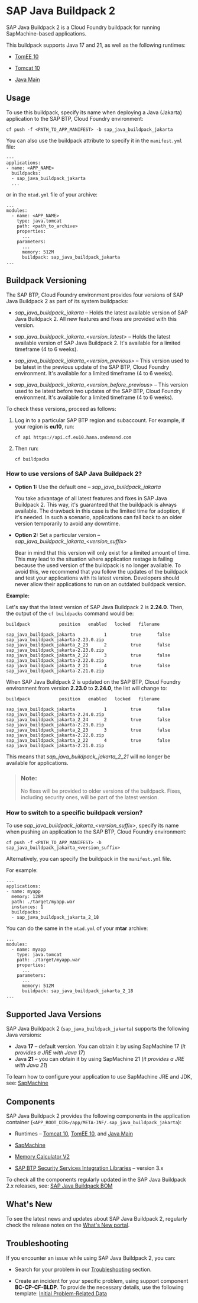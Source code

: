 <!-- loio1cf206b5ef7043b282ba87380fcfbfc1 -->

# SAP Java Buildpack 2

SAP Java Buildpack 2 is a Cloud Foundry buildpack for running SapMachine-based applications.

This buildpack supports Java 17 and 21, as well as the following runtimes:

-   [TomEE 10](tomee-10-66e808e.md)

-   [Tomcat 10](tomcat-10-97d0e34.md)

-   [Java Main](java-main-8a1786a.md)




<a name="loio1cf206b5ef7043b282ba87380fcfbfc1__section_xxx_4w3_t2b"/>

## Usage

To use this buildpack, specify its name when deploying a Java \(Jakarta\) application to the SAP BTP, Cloud Foundry environment:

```
cf push -f <PATH_TO_APP_MANIFEST> -b sap_java_buildpack_jakarta
```

You can also use the buildpack attribute to specify it in the `manifest.yml` file:

```
---
applications:
- name: <APP_NAME>
  buildpacks:
  - sap_java_buildpack_jakarta
  ...
```

or in the `mtad.yml` file of your archive:

```
...
modules:
  - name: <APP_NAME>
    type: java.tomcat
    path: <path_to_archive>
    properties:
      ...
    parameters:
      ...
      memory: 512M
      buildpack: sap_java_buildpack_jakarta
...
```



<a name="loio1cf206b5ef7043b282ba87380fcfbfc1__section_czc_1hd_kgb"/>

## Buildpack Versioning

The SAP BTP, Cloud Foundry environment provides four versions of SAP Java Buildpack 2 as part of its system buildpacks:

-   *sap\_java\_buildpack\_jakarta* – Holds the latest available version of SAP Java Buildpack 2. All new features and fixes are provided with this version.

-   *sap\_java\_buildpack\_jakarta\_<version\_latest\>* – Holds the latest available version of SAP Java Buildpack 2. It's available for a limited timeframe \(4 to 6 weeks\).

-   *sap\_java\_buildpack\_jakarta\_<version\_previous\>* – This version used to be latest in the previous update of the SAP BTP, Cloud Foundry environment. It's available for a limited timeframe \(4 to 6 weeks\).

-   *sap\_java\_buildpack\_jakarta\_<version\_before\_previous\>* – This version used to be latest before two updates of the SAP BTP, Cloud Foundry environment. It's available for a limited timeframe \(4 to 6 weeks\).


To check these versions, proceed as follows:

1.  Log in to a particular SAP BTP region and subaccount. For example, if your region is **eu10**, run:

    ```
    cf api https://api.cf.eu10.hana.ondemand.com
    ```

2.  Then run:

    ```
    cf buildpacks
    ```




### How to use versions of SAP Java Buildpack 2?

-   **Option 1:** Use the default one – *sap\_java\_buildpack\_jakarta* 

    You take advantage of all latest features and fixes in SAP Java Buildpack 2. This way, it's guaranteed that the buildpack is always available. The drawback in this case is the limited time for adoption, if it's needed. In such a scenario, applications can fall back to an older version temporarily to avoid any downtime.

-   **Option 2:** Set a particular version – *sap\_java\_buildpack\_jakarta\_<version\_suffix\>*

    Bear in mind that this version will only exist for a limited amount of time. This may lead to the situation where application restage is failing because the used version of the buildpack is no longer available. To avoid this, we recommend that you follow the updates of the buildpack and test your applications with its latest version. Developers should never allow their applications to run on an outdated buildpack version.


**Example:**

Let's say that the latest version of SAP Java Buildpack 2 is **2.24.0**. Then, the output of the `cf buildpacks` command would be:

```
buildpack           position   enabled   locked   filename

sap_java_buildpack_jakarta           1         true      false    sap_java_buildpack_jakarta-2.23.0.zip
sap_java_buildpack_jakarta_2_23      2         true      false    sap_java_buildpack_jakarta-2.23.0.zip
sap_java_buildpack_jakarta_2_22      3         true      false    sap_java_buildpack_jakarta-2.22.0.zip
sap_java_buildpack_jakarta_2_21      4         true      false    sap_java_buildpack_jakarta-2.21.0.zip
```

When SAP Java Buildpack 2 is updated on the SAP BTP, Cloud Foundry environment from version **2.23.0** to **2.24.0**, the list will change to:

```
buildpack           position   enabled   locked   filename

sap_java_buildpack_jakarta           1         true      false    sap_java_buildpack_jakarta-2.24.0.zip
sap_java_buildpack_jakarta_2_24      2         true      false    sap_java_buildpack_jakarta-2.23.0.zip
sap_java_buildpack_jakarta_2_23      3         true      false    sap_java_buildpack_jakarta-2.22.0.zip
sap_java_buildpack_jakarta_2_22      4         true      false    sap_java_buildpack_jakarta-2.21.0.zip
```

This means that *sap\_java\_buildpack\_jakarta\_2\_21* will no longer be available for applications.

> ### Note:  
> No fixes will be provided to older versions of the buildpack. Fixes, including security ones, will be part of the latest version.



### How to switch to a specific buildpack version?

To use *sap\_java\_buildpack\_jakarta\_<version\_suffix\>*, specify its name when pushing an application to the SAP BTP, Cloud Foundry environment:

```
cf push -f <PATH_TO_APP_MANIFEST> -b sap_java_buildpack_jakarta_<version_suffix>
```

Alternatively, you can specify the buildpack in the `manifest.yml` file.

For example:

```
---
applications:
- name: myapp
  memory: 128M
  path: ./target/myapp.war
  instances: 1
  buildpacks:
  - sap_java_buildpack_jakarta_2_18
```

You can do the same in the `mtad.yml` of your **mtar** archive:

```
...
modules:
  - name: myapp
    type: java.tomcat
    path: ./target/myapp.war
    properties:
      ...
    parameters:
      ...
      memory: 512M
      buildpack: sap_java_buildpack_jakarta_2_18
...
```



<a name="loio1cf206b5ef7043b282ba87380fcfbfc1__section_dvg_kcz_vtb"/>

## Supported Java Versions

SAP Java Buildpack 2 \(`sap_java_buildpack_jakarta`\) supports the following Java versions:

-   Java **17** – default version. You can obtain it by using SapMachine 17 \(*it provides a JRE with Java 17*\)
-   Java **21** – you can obtain it by using SapMachine 21 \(*it provides a JRE with Java 21*\)

To learn how to configure your application to use SapMachine JRE and JDK, see: [SapMachine](sapmachine-785d6b3.md)



<a name="loio1cf206b5ef7043b282ba87380fcfbfc1__section_yxx_4w3_t2b"/>

## Components

SAP Java Buildpack 2 provides the following components in the application container \(`<APP_ROOT_DIR>/app/META-INF/.sap_java_buildpack_jakarta`\):

-   Runtimes – [Tomcat 10](tomcat-10-97d0e34.md), [TomEE 10](tomee-10-66e808e.md), and [Java Main](java-main-8a1786a.md)

-   [SapMachine](sapmachine-785d6b3.md)

-   [Memory Calculator V2](memory-calculator-v2-8eef959.md)

-   [SAP BTP Security Services Integration Libraries](https://github.com/SAP/cloud-security-services-integration-library) – version 3.x


To check all the components regularly updated in the SAP Java Buildpack 2.x releases, see: [SAP Java Buildpack BOM](https://mvnrepository.com/artifact/com.sap.cloud.sjb.cf/sap-java-buildpack-bom)



<a name="loio1cf206b5ef7043b282ba87380fcfbfc1__section_wg4_djf_krb"/>

## What's New

To see the latest news and updates about SAP Java Buildpack 2, regularly check the release notes on the [What's New portal](https://help.sap.com/whats-new/cf0cb2cb149647329b5d02aa96303f56?locale=en-US&Component=SAP%20Java%20Buildpack).



<a name="loio1cf206b5ef7043b282ba87380fcfbfc1__section_cc2_qzf_hvb"/>

## Troubleshooting

If you encounter an issue while using SAP Java Buildpack 2, you can:

-   Search for your problem in our [Troubleshooting](sap-java-buildpack-ee609aa.md) section.

-   Create an incident for your specific problem, using support component **BC-CP-CF-BLDP**. To provide the necessary details, use the following template: [Initial Problem-Related Data](troubleshooting-073b7fc.md) 


